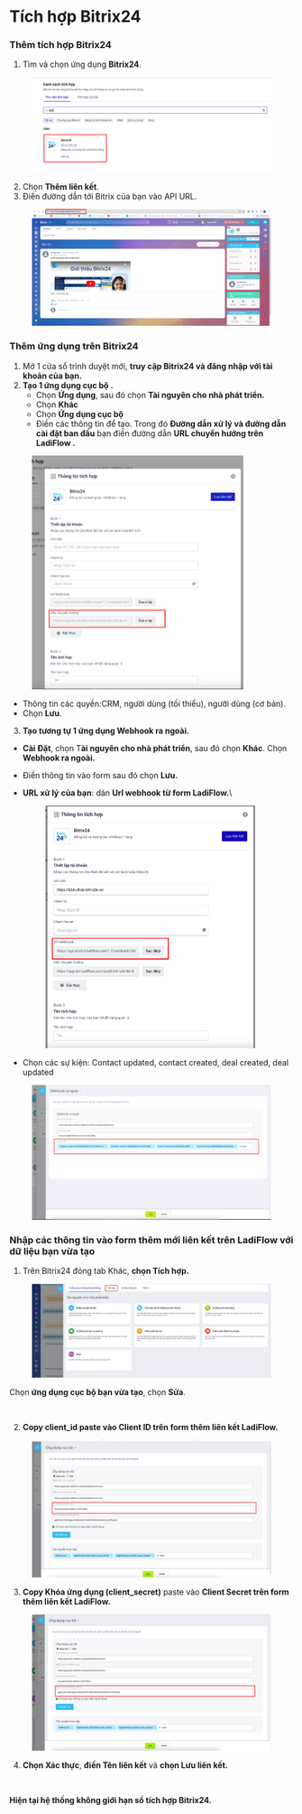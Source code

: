 # Tích hợp Bitrix24

### Thêm tích hợp Bitrix24

1. Tìm và chọn ứng dụng **Bitrix24**.

<figure><img src="../../.gitbook/assets/image (490).png" alt=""><figcaption></figcaption></figure>

2. Chọn **Thêm liên kết**.
3. Điền đường dẫn tới Bitrix của bạn vào API URL.&#x20;

<figure><img src="../../.gitbook/assets/bitrix.png" alt=""><figcaption></figcaption></figure>

### Thêm ứng dụng trên Bitrix24

1. Mở 1 cửa sổ trình duyệt mới, **truy cập Bitrix24 và đăng nhập với tài khoản của bạn.**
2. **Tạo 1 ứng dụng cục bộ .**
   * Chọn **Ứng dụng**, sau đó chọn **Tài nguyên cho nhà phát triển.**
   * Chọn **Khác**
   * Chọn **Ứng dụng cục bộ**
   * Điền các thông tin để tạo. Trong đó **Đường dẫn xử lý và đường dẫn cài đặt ban đầu** bạn điền đường dẫn **URL chuyển hướng trên LadiFlow .**

<figure><img src="../../.gitbook/assets/image (436).png" alt="" width="375"><figcaption></figcaption></figure>

* Thông tin các quyền:CRM, người dùng (tối thiểu), người dùng (cơ bản).
* Chọn **Lưu**.&#x20;

3. **Tạo tương tự 1 ứng dụng Webhook ra ngoài.**

* **Cài Đặt**, chọn T**ài nguyên cho nhà phát triển**, sau đó chọn **Khác**. Chọn **Webhook ra ngoài.**
* Điền thông tin vào form sau đó chọn **Lưu.**
*   **URL xử lý** **của bạn**: dán **Url webhook từ form LadiFlow.**\


    <figure><img src="../../.gitbook/assets/image (437).png" alt="" width="372"><figcaption></figcaption></figure>
* Chọn các sự kiện: Contact updated, contact created, deal created, deal updated

<figure><img src="../../.gitbook/assets/image (438).png" alt=""><figcaption></figcaption></figure>

### Nhập các thông tin vào form thêm mới liên kết trên LadiFlow với dữ liệu bạn vừa tạo

1. Trên Bitrix24 đóng tab Khác, **chọn Tích hợp.**

<figure><img src="../../.gitbook/assets/image (489).png" alt=""><figcaption></figcaption></figure>

Chọn **ứng dụng cục bộ bạn vừa tạo**, chọn **Sửa**.

<figure><img src="../../.gitbook/assets/sửa.png" alt=""><figcaption></figcaption></figure>

2. **Copy client\_id paste vào Client ID trên form thêm liên kết LadiFlow.**

<figure><img src="../../.gitbook/assets/image (493).png" alt=""><figcaption></figcaption></figure>

3. **Copy Khóa ứng dụng (client\_secret)** paste vào **Client Secret trên form thêm liên kết LadiFlow.**

<figure><img src="../../.gitbook/assets/image (495).png" alt="" width="563"><figcaption></figcaption></figure>

4. **Chọn Xác thực**, **điền Tên liên kết** và **chọn Lưu liên kết.**

<figure><img src="../../.gitbook/assets/xác thực bitrix.png" alt="" width="375"><figcaption></figcaption></figure>

**Hiện tại hệ thống không giới hạn số tích hợp Bitrix24.**
